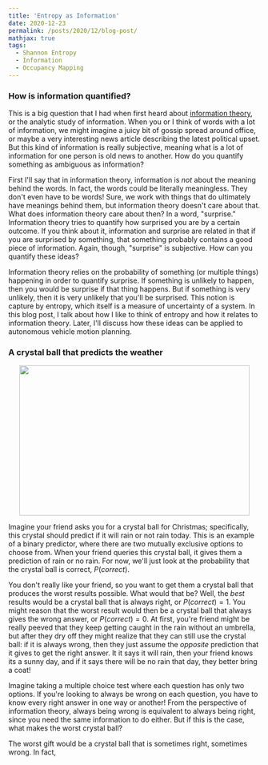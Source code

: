 ```yaml
---
title: 'Entropy as Information'
date: 2020-12-23
permalink: /posts/2020/12/blog-post/
mathjax: true
tags:
  - Shannon Entropy
  - Information
  - Occupancy Mapping
---
```


### How is information quantified?

This is a big question that I had when first heard about [information theory](https://en.wikipedia.org/wiki/Information_theory), or the analytic study of information. When you or I think of words with a lot of information, we might imagine a juicy bit of gossip spread around office, or maybe a very interesting news article describing the latest political upset. But this kind of information is really subjective, meaning what is a lot of information for one person is old news to another. How do you quantify something as ambiguous as information?

First I'll say that in information theory, information is _not_ about the meaning behind the words. In fact, the words could be literally meaningless. They don't even have to be words! Sure, we work with things that do ultimately have meanings behind them, but information theory doesn't care about that. What does information theory care about then? In a word, "surprise." Information theory tries to quantify how surprised you are by a certain outcome. If you think about it, information and surprise are related in that if you are surprised by something, that something probably contains a good piece of information. Again, though, "surprise" is subjective. How can you quantify these ideas?

Information theory relies on the probability of something (or multiple things) happening in order to quantify surprise. If something is unlikely to happen, then you would be surprise if that thing happens. But if something is very unlikely, then it is very unlikely that you'll be surprised. This notion is capture by entropy, which itself is a measure of uncertainty of a system. In this blog post, I talk about how I like to think of entropy and how it relates to information theory. Later, I'll discuss how these ideas can be applied to autonomous vehicle motion planning.

### A crystal ball that predicts the weather

<p align="center">
  <img width="460" height="300" src="/images/blog_pics/2020/EntropyAsInformatoin/crystalball.png">
</p>

Imagine your friend asks you for a crystal ball for Christmas; specifically, this crystal should predict if it will rain or not rain today. This is an example of a binary predictor, where there are two mutually exclusive options to choose from. When your friend queries this crystal ball, it gives them a prediction of rain or no rain. For now, we'll just look at the probability that the crystal ball is correct, $P(correct)$.

You don't really like your friend, so you want to get them a crystal ball that produces the worst results possible. What would that be? Well, the _best_ results would be a crystal ball that is always right, or $P(correct)=1$. You might reason that the worst result would then be a crystal ball that always gives the wrong answer, or $P(correct)=0$. At first, you're friend might be really peeved that they keep getting caught in the rain without an umbrella, but after they dry off they might realize that they can still use the crystal ball: if it is always wrong, then they just assume the _opposite_ prediction that it gives to get the right answer. It it says it will rain, then your friend knows its a sunny day, and if it says there will be no rain that day, they better bring a coat!

Imagine taking a multiple choice test where each question has only two options. If you're looking to always be wrong on each question, you have to know every right answer in one way or another! From the perspective of information theory, always being wrong is equivalent to always being right, since you need the same information to do either. But if this is the case, what makes the worst crystal ball?

The worst gift would be a crystal ball that is sometimes right, sometimes wrong. In fact, 